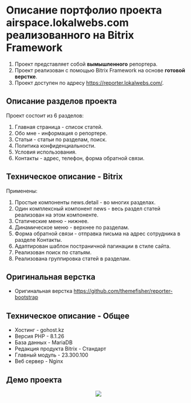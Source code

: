 # Описание портфолио проекта airspace.lokalwebs.com реализованного на Bitrix Framework
1. Проект представляет собой **вымышленного** репортера.
2. Проект реализован с помощью Bitrix Framework на основе **готовой верстке**.
3. Проект доступен по адресу https://reporter.lokalwebs.com/.

## Описание разделов проекта
Проект состоит из 6 разделов:
1. Главная страница - список статей.
2. Обо мне - информация о репортере.
3. Статьи - статьи по разделам, поиск.
4. Политика конфиденциальности.
5. Условия использования.
6. Контакты - адрес, телефон, форма обратной связи.

## Техническое описание - Bitrix
Применены:
1. Простые компоненты news.detail - во многих разделах.
2. Один комплексный компонент news - весь раздел статей реализован на этом компоненте.
3. Статические меню - нижнее.
4. Динамическое меню - верхнее по разделам.
5. Форма обратной связи - отправка письма на адрес сотрудника в разделе Контакты.
6. Адаптирован шаблон постраничной пагинации в стиле сайта.
7. Реализован поиск по статьям.
8. Реализована группировка статей в разделам.

## Оригинальная верстка
- Оригинальная верстка https://github.com/themefisher/reporter-bootstrap

## Техническое описание - Общее
- Хостинг - gohost.kz
- Версия PHP - 8.1.26
- База данных - MariaDB
- Редакция продукта Bitrix - Стандарт
- Главный модуль - 23.300.100
- Веб сервер - Nginx

## Демо проекта
<div id="header" align="center">
  <img src="local/templates/main/assets/images/screencast.gif"/>
</div>
